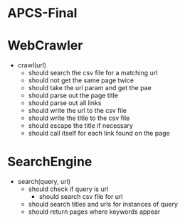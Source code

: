 APCS-Final
==========

# WebCrawler
- crawl(url)
  - should search the csv file for a matching url
  - should not get the same page twice
  - should take the url param and get the pae
  - should parse out the page title
  - should parse out all links
  - should write the url to the csv file
  - should write the title to the csv file
  - should escape the title if necessary
  - should call itself for each link found on the page

# SearchEngine
- search(query, url)
  - should check if query is url
    - should search csv file for url
  - should search titles and urls for instances of query
  - should return pages where keywords appear
